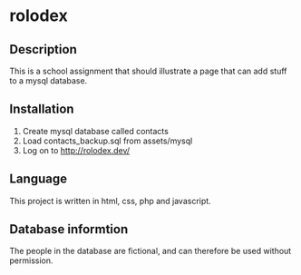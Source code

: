 # rolodex

## Description
This is a school assignment that should illustrate a page that can add stuff to a mysql database.

## Installation
1. Create mysql database called contacts
2. Load contacts_backup.sql from assets/mysql
3. Log on to http://rolodex.dev/

## Language
This project is written in html, css, php and javascript.

## Database informtion
The people in the database are fictional, and can therefore be used without permission.
